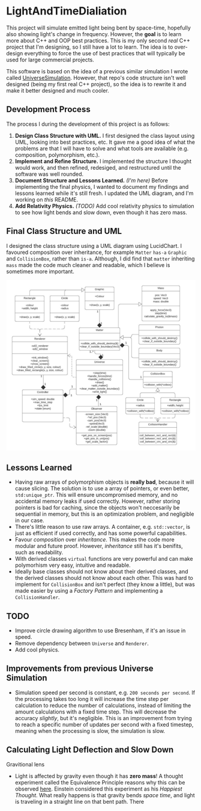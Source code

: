 # LightAndTimeDialiation
This project will simulate emitted light being bent by space-time, hopefully also showing light's change in frequency. However, the **goal** is to learn more about C++ and OOP best practices. This is my only second *real* C++ project that I'm designing, so I still have a lot to learn. The idea is to over-design everything to force the use of best practices that will typically be used for large commercial projects.

This software is based on the idea of a previous similar simulation I wrote called [UniverseSimulation](https://github.com/heinwessels/UniverseSimulator). However, that repo's code structure isn't well designed (being my first real C++ project), so the idea is to rewrite it and make it better designed and much cooler.

## Development Process
The process I during the development of this project is as follows:

1. **Design Class Structure with UML.** I first designed the class layout using UML, looking into best practices, etc. It gave me a good idea of what the problems are that I will have to solve and what tools are available (e.g. composition, polymorphism, etc.).
2. **Implement and Refine Structure.** I implemented the structure I thought would work, and then refined, redesiged, and restructured until the software was well rounded.
3. **Document Structure and Lessons Learned.** *(I'm here)* Before implementing the final physics, I wanted to document my findings and lessons learned while it's still fresh. I updated the UML diagram, and I'm working on *this* README.
4. **Add Relativity Physics.** *(TODO)* Add cool relativity physics to simulation to see how light bends and slow down, even though it has zero mass.

## Final Class Structure and UML

I designed the class structure using a UML diagram using LucidChart. I favoured composition over inheritance, for example `Matter` `has-a` `Graphic` and `CollisionBox`, rather than `is-a`. Although, I did find that `matter` inheriting `mass` made the code much cleaner and readable, which I believe is sometimes more important.

![UML Diagram](uml/uml_20200708.jpeg)

## Lessons Learned
- Having raw arrays of polymorphism objects is **really bad**, because it will cause slicing. The solution is to use a array of pointers, or even better, `std:unique_ptr`. This will ensure uncompromised memory, and no accidental memory leaks if used correctly. However, rather storing pointers is bad for caching, since the objects won't neccesarily be sequential in memory, but this is an optimization problem, and negligible in our case.
- There's little reason to use raw arrays. A container, e.g. `std::vector`, is just as efficient if used correctly, and has some powerful capabilities.
- Favour *composition* over *inheritance*. This makes the code more modular and future proof. However, *inheritance* still has it's benifits, such as readability.
- With derived classes `virtual` functions are very powerful and can make polymorhism very easy, intuitive and readable.
- Ideally base classes should not know about their derived classes, and the derived classes should not know about each other. This was hard to implement for `CollisionBox` and isn't perfect (they know a little), but was made easier by using a *Factory Pattern* and implementing a `CollisionHandler`.

## TODO
- Improve circle drawing algorithm to use Bresenham, if it's an issue in speed.
- Remove dependency between `Universe` and `Renderer`.
- Add cool physics.

## Improvements from previous Universe Simulation
- Simulation speed per second is constant, e.g. `200 seconds per second`. If the processing takes too long it will increase the time step per calculation to reduce the number of calculations, instead of limiting the amount calculations with a fixed time step. This will decrease the accuracy *slightly*, but it's negligible. This is an improvement from trying to reach a specific number of updates per second with a fixed timestep, meaning when the processing is slow, the simulation is slow.

## Calculating Light Deflection and Slow Down
Gravitional lens

- Light is affected by gravity even though it has **zero mass**! A thought experiment called the Equivalence Principle reasons why this can be observed [here](https://astronomy.stackexchange.com/questions/29122/if-light-has-no-mass-why-is-it-affected-by-gravity). Einstein considered this experiment as his *Happiest Thought*. What really happens is that gravity bends *space time*, and light is traveling in a straight line on that bent path. There
